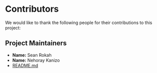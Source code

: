 # Contributors

We would like to thank the following people for their contributions to this project:

## Project Maintainers
- **Name:** Sean Rokah
- **Name:** Nehoray Kanizo
- [README.md](./README.md)
